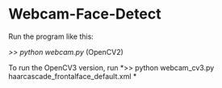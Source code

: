 
Webcam-Face-Detect
==================

Run the program like this:

*>> python webcam.py* (OpenCV2)

To run the OpenCV3 version, run 
*>> python webcam_cv3.py haarcascade_frontalface_default.xml *

